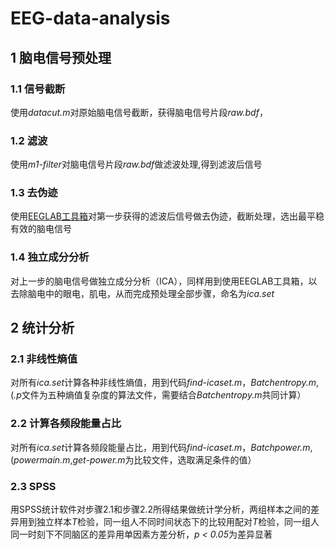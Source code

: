 # EEG-data-analysis

## 1 脑电信号预处理

### 1.1 信号截断

使用*datacut.m*对原始脑电信号截断，获得脑电信号片段*raw.bdf*，

### 1.2 滤波

使用*m1-filter*对脑电信号片段*raw.bdf*做滤波处理,得到滤波后信号

### 1.3 去伪迹

使用[EEGLAB工具箱](https://sccn.ucsd.edu/eeglab/index.php)对第一步获得的滤波后信号做去伪迹，截断处理，选出最平稳有效的脑电信号

### 1.4 独立成分分析

对上一步的脑电信号做独立成分分析（ICA），同样用到使用EEGLAB工具箱，以去除脑电中的眼电，肌电，从而完成预处理全部步骤，命名为*ica.set*

## 2 统计分析

### 2.1 非线性熵值

对所有*ica.set*计算各种非线性熵值，用到代码*find-icaset.m*，*Batchentropy.m*,(*.p*文件为五种熵值复杂度的算法文件，需要结合*Batchentropy.m*共同计算）

### 2.2 计算各频段能量占比

对所有*ica.set*计算各频段能量占比，用到代码*find-icaset.m*，*Batchpower.m*,(*powermain.m*,*get-power.m*为比较文件，选取满足条件的值）

### 2.3 SPSS

用SPSS统计软件对步骤2.1和步骤2.2所得结果做统计学分析，两组样本之间的差异用到独立样本*T*检验，同一组人不同时间状态下的比较用配对*T*检验，同一组人同一时刻下不同脑区的差异用单因素方差分析，*p < 0.05*为差异显著


